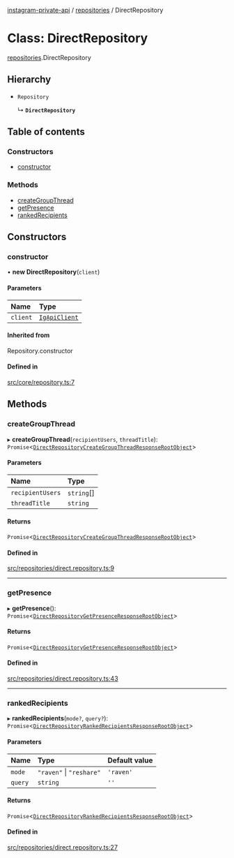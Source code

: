 [instagram-private-api](../../README.md) / [repositories](../../modules/repositories.md) / DirectRepository

# Class: DirectRepository

[repositories](../../modules/repositories.md).DirectRepository

## Hierarchy

- `Repository`

  ↳ **`DirectRepository`**

## Table of contents

### Constructors

- [constructor](DirectRepository.md#constructor)

### Methods

- [createGroupThread](DirectRepository.md#creategroupthread)
- [getPresence](DirectRepository.md#getpresence)
- [rankedRecipients](DirectRepository.md#rankedrecipients)

## Constructors

### constructor

• **new DirectRepository**(`client`)

#### Parameters

| Name | Type |
| :------ | :------ |
| `client` | [`IgApiClient`](../index/IgApiClient.md) |

#### Inherited from

Repository.constructor

#### Defined in

[src/core/repository.ts:7](https://github.com/Nerixyz/instagram-private-api/blob/b3351b9/src/core/repository.ts#L7)

## Methods

### createGroupThread

▸ **createGroupThread**(`recipientUsers`, `threadTitle`): `Promise`<[`DirectRepositoryCreateGroupThreadResponseRootObject`](../../interfaces/responses/DirectRepositoryCreateGroupThreadResponseRootObject.md)\>

#### Parameters

| Name | Type |
| :------ | :------ |
| `recipientUsers` | `string`[] |
| `threadTitle` | `string` |

#### Returns

`Promise`<[`DirectRepositoryCreateGroupThreadResponseRootObject`](../../interfaces/responses/DirectRepositoryCreateGroupThreadResponseRootObject.md)\>

#### Defined in

[src/repositories/direct.repository.ts:9](https://github.com/Nerixyz/instagram-private-api/blob/b3351b9/src/repositories/direct.repository.ts#L9)

___

### getPresence

▸ **getPresence**(): `Promise`<[`DirectRepositoryGetPresenceResponseRootObject`](../../interfaces/responses/DirectRepositoryGetPresenceResponseRootObject.md)\>

#### Returns

`Promise`<[`DirectRepositoryGetPresenceResponseRootObject`](../../interfaces/responses/DirectRepositoryGetPresenceResponseRootObject.md)\>

#### Defined in

[src/repositories/direct.repository.ts:43](https://github.com/Nerixyz/instagram-private-api/blob/b3351b9/src/repositories/direct.repository.ts#L43)

___

### rankedRecipients

▸ **rankedRecipients**(`mode?`, `query?`): `Promise`<[`DirectRepositoryRankedRecipientsResponseRootObject`](../../interfaces/responses/DirectRepositoryRankedRecipientsResponseRootObject.md)\>

#### Parameters

| Name | Type | Default value |
| :------ | :------ | :------ |
| `mode` | ``"raven"`` \| ``"reshare"`` | `'raven'` |
| `query` | `string` | `''` |

#### Returns

`Promise`<[`DirectRepositoryRankedRecipientsResponseRootObject`](../../interfaces/responses/DirectRepositoryRankedRecipientsResponseRootObject.md)\>

#### Defined in

[src/repositories/direct.repository.ts:27](https://github.com/Nerixyz/instagram-private-api/blob/b3351b9/src/repositories/direct.repository.ts#L27)
